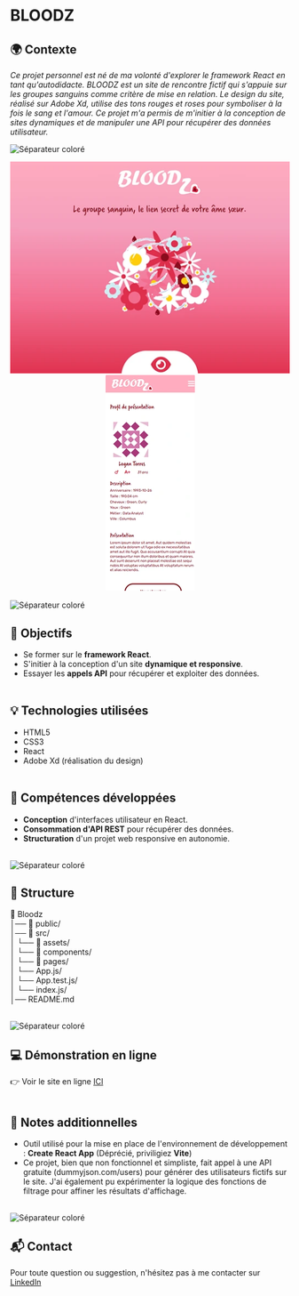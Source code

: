 # BLOODZ

## 🌍 Contexte
<i>Ce projet personnel est né de ma volonté d'explorer le framework React en tant qu'autodidacte. BLOODZ est un site de rencontre fictif qui s'appuie sur les groupes sanguins comme critère de mise en relation. Le design du site, réalisé sur Adobe Xd, utilise des tons rouges et roses pour symboliser à la fois le sang et l'amour. Ce projet m'a permis de m'initier à la conception de sites dynamiques et de manipuler une API pour récupérer des données utilisateur.</i>

![Séparateur coloré](./public/readme/séparateur.png)

<p align="center">
  <img src="./public/readme/bloodz-desktop.webp" alt="Capture d'écran de Bloodz sur ordinateur">
  <img src="./public/readme/bloodz-mobile.webp" alt="Capture d'écran de Bloodz sur mobile">
</p>

![Séparateur coloré](./public/readme/séparateur.png)

## 🎯 Objectifs
- Se former sur le **framework React**.
- S'initier à la conception d'un site **dynamique et responsive**.
- Essayer les **appels API** pour récupérer et exploiter des données.
<br><br>

## 💡 Technologies utilisées
- HTML5
- CSS3
- React
- Adobe Xd (réalisation du design)
<br><br>

## 🌱 Compétences développées
- **Conception** d'interfaces utilisateur en React.
- **Consommation d'API REST** pour récupérer des données.
- **Structuration** d'un projet web responsive en autonomie.
<br><br>

![Séparateur coloré](./public/readme/séparateur.png)

## 📂 Structure
📁 Bloodz<br>
│── 📁 public/<br> 
│── 📁 src/<br> 
│    └── 📁 assets/<br> 
│    └── 📁 components/<br> 
│    └── 📁 pages/<br> 
│    └── App.js/<br> 
│    └── App.test.js/<br> 
│    └── index.js/<br> 
│── README.md
<br><br>

![Séparateur coloré](./public/readme/séparateur.png)

## 💻 Démonstration en ligne
👉 Voir le site en ligne [ICI](https://helenec-cyber.github.io/Bloodz/)
<br><br>

## 📝 Notes additionnelles
- Outil utilisé pour la mise en place de l'environnement de développement : **Create React App** (Déprécié, priviligiez **Vite**)
- Ce projet, bien que non fonctionnel et simpliste, fait appel à une API gratuite (dummyjson.com/users) pour générer des utilisateurs fictifs sur le site. J'ai également pu expérimenter la logique des fonctions de filtrage pour affiner les résultats d'affichage.
<br><br>

![Séparateur coloré](./public/readme/séparateur.png)

## 📬 Contact
Pour toute question ou suggestion, n'hésitez pas à me contacter sur [LinkedIn](https://www.linkedin.com/in/helene-canovas-48710b141/)
